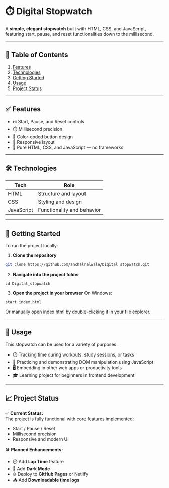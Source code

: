 # ⏱️ Digital Stopwatch

A **simple, elegant stopwatch** built with HTML, CSS, and JavaScript, featuring start, pause, and reset functionalities down to the millisecond.

---

## 🧭 Table of Contents
1. [Features](#features)  
2. [Technologies](#technologies)  
3. [Getting Started](#getting-started)  
4. [Usage](#usage)  
5. [Project Status](#project-status)  

---

## ✅ Features

- ⏯️ Start, Pause, and Reset controls  
- ⏱️ Millisecond precision  
- 🎨 Color-coded button design  
- 📱 Responsive layout  
- 🧩 Pure HTML, CSS, and JavaScript — no frameworks

---


## 🛠️ Technologies

| Tech        | Role                       |
|-------------|----------------------------|
| HTML        | Structure and layout       |
| CSS         | Styling and design         |
| JavaScript  | Functionality and behavior |

---

## 🧰 Getting Started

To run the project locally:

1. **Clone the repository**
```bash
git clone https://github.com/anchalnalwale/Digital_stopwatch.git
```

2. **Navigate into the project folder**
```
cd Digital_stopwatch
```
3. **Open the project in your browser**
On Windows:
```
start index.html
```
Or manually open index.html by double-clicking it in your file explorer.

---

## 📌 Usage

This stopwatch can be used for a variety of purposes:

- ⏱️ Tracking time during workouts, study sessions, or tasks
- 🧪 Practicing and demonstrating DOM manipulation using JavaScript
- 🖥️ Embedding in other web apps or productivity tools
- 🎓 Learning project for beginners in frontend development

---

## 📈 Project Status

✅ **Current Status:**  
The project is fully functional with core features implemented:
- Start / Pause / Reset
- Millisecond precision
- Responsive and modern UI

🛠️ **Planned Enhancements:**
- ⏲️ Add **Lap Time** feature
- 🌙 Add **Dark Mode**
- 🌐 Deploy to **GitHub Pages** or Netlify
- 📥 Add **Downloadable time logs**
